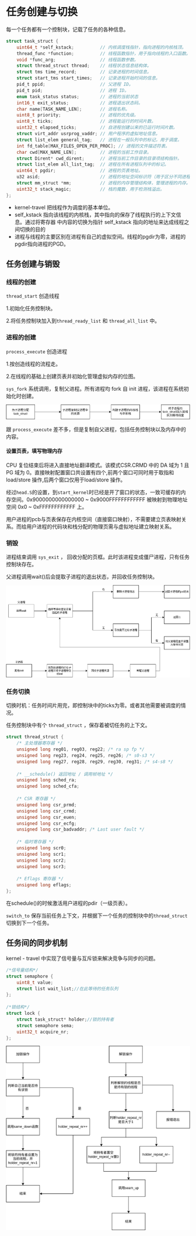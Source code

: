 # 任务创建与切换

每一个任务都有一个控制块，记载了任务的各种信息。

```c
struct task_struct {
    uint64_t *self_kstack;          // 内核调度栈指针，指向进程的内核栈顶。
    thread_func *function;          // 线程函数指针，用于指向线程的入口函数。
    void *func_arg;                 // 线程函数参数。
    struct thread_struct thread;    // 线程状态信息结构体。
    struct tms time_record;         // 记录进程的时间信息。
    struct start_tms start_times;   // 记录进程开始时间的信息。
    pid_t ppid;                     // 父进程 ID。
    pid_t pid;                      // 进程 ID。
    enum task_status status;        // 进程的当前状态
    int16_t exit_status;            // 进程退出状态码。
    char name[TASK_NAME_LEN];       // 进程名称。
    uint8_t priority;               // 进程的优先级。
    uint8_t ticks;                  // 进程能运行的时间片数。
    uint32_t elapsed_ticks;         // 自进程创建以来的已运行时间片数。
    struct virt_addr usrprog_vaddr; // 用户程序的虚拟地址信息。
    struct list_elem general_tag;   // 进程在一般队列中的标记，用于调度。
    int fd_table[MAX_FILES_OPEN_PER_PROC]; // 进程的文件描述符表。
    char cwd[MAX_NAME_LEN];         // 进程的当前工作目录。
    struct Dirent* cwd_dirent;      // 进程当前工作目录的目录项结构指针。
    struct list_elem all_list_tag;  // 进程在所有进程队列中的标记。
    uint64_t pgdir;                 // 进程的页表地址。
    u32 asid;                       // 进程的地址空间标识符（用于区分不同进程的地址空间）。
    struct mm_struct *mm;           // 进程的内存管理结构体，管理进程的内存。
    uint32_t stack_magic;           // 栈的魔数，用于检测栈溢出。
};
```

* kernel-travel 把线程作为调度的基本单位。
* self_kstack 指向该线程的内核栈，其中指向的保存了线程执行的上下文信息。通过将寄存器 中内容的切换为指针 self_kstack 指向的地址来达成线程之间切换的目的
* 进程与线程的主要区别在进程有自己的虚拟空间。线程的pgdir为零，进程的pgdir指向进程的PGD。

## 任务创建与销毁

### 线程的创建

`thread_start` 创造线程

1.初始化任务控制块。

2.将任务控制块加入到`thread_ready_list` 和 `thread_all_list` 中。

### 进程的创建

`process_execute` 创造进程

1.按创造线程的流程走。

2.在线程的基础上创建页表并初始化管理虚拟内存的位图。

`sys_fork` 系统调用，复制父进程。所有进程均 fork 自 init 进程，该进程在系统初始化时创建。

![进程创建](./img/进程创建.png)

跟 `process_execute` 差不多，但是复制自父进程，包括任务控制块以及内存中的内容。

#### 设置页表，填写物理内存

CPU 复位结束后将进入直接地址翻译模式。该模式CSR.CRMD 中的 DA 域为 1 且 PG 域为 0。直接映射配置窗口共设置有四个,前两个窗口可同时用于取指和 load/store 操作,后两个窗口仅用于load/store 操作。

经过`head.S`的设置，到`start_kernel`时已经是开了窗口的状态，一致可缓存的内存空间。0x9000000000000000 ~ 0x9000FFFFFFFFFFFF 被映射到物理地址空间 0x0 ~ 0xFFFFFFFFFFFF 上。

用户进程的pcb与页表保存在内核空间（直接窗口映射），不需要建立页表映射关系。而给用户进程的代码块和栈分配的物理页需与虚拟地址建立映射关系。

### 销毁

进程结束调用 `sys_exit` ， 回收分配的页框。此时该进程变成僵尸进程，只有任务控制块存在。

父进程调用wait()后会提取子进程的退出状态，并回收任务控制块。

![exit-wait](./img/exit-wait.png)

### 任务切换

切换时机：任务时间片用完，即控制块中的ticks为零。或者其他需要被调度的情况。

任务控制块中有个 `thread_struct` ，保存着被切任务的上下文。

```c
struct thread_struct {
    /* 主处理器寄存器 */
	unsigned long reg01, reg03, reg22; /* ra sp fp */
	unsigned long reg23, reg24, reg25, reg26; /* s0-s3 */
	unsigned long reg27, reg28, reg29, reg30, reg31; /* s4-s8 */

	/* __schedule() 返回地址 / 调用帧地址 */
	unsigned long sched_ra;
	unsigned long sched_cfa;

	/* CSR 寄存器 */
	unsigned long csr_prmd;
	unsigned long csr_crmd;
	unsigned long csr_euen;
	unsigned long csr_ecfg;
	unsigned long csr_badvaddr; /* Last user fault */

	/* 临时寄存器 */
	unsigned long scr0;
	unsigned long scr1;
	unsigned long scr2;
	unsigned long scr3;

	/* Eflags 寄存器 */
	unsigned long eflags;
};
```

在schedule()的时候激活用户进程的pdir（一级页表）。

`switch_to` 保存当前任务上下文，并根据下一个任务的控制块中的`thread_struct`切换到下一个任务。

## 任务间的同步机制

kernel - travel 中实现了信号量与互斥锁来解决竞争与同步的问题。

```c
/*信号量结构*/
struct semaphore {
    uint8_t value;
    struct list wait_list;//在此等待的任务队列
};

/*锁结构*/
struct lock {
    struct task_struct* holder;//锁的持有者
    struct semaphore sema;
    uint32_t acquire_nr;
};
```

![加锁解锁](./img/加锁解锁.png)
